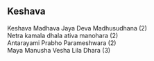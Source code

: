 ## Keshava


Keshava Madhava Jaya Deva Madhusudhana (2)  
Netra kamala dhala ativa manohara (2)  
Antarayami Prabho Parameshwara (2)  
Maya Manusha Vesha Lila Dhara (3)

